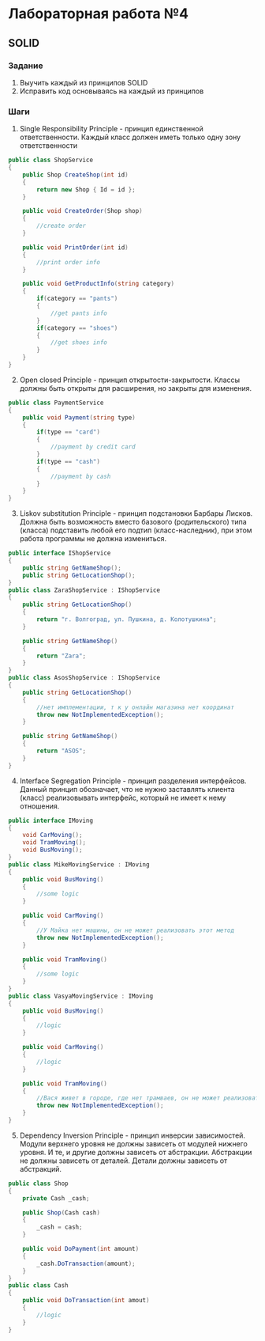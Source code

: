 # Лабораторная работа №4
## SOLID

### Задание
1. Выучить каждый из принципов SOLID
2. Исправить код основываясь на каждый из принципов

### Шаги
1. Single Responsibility Principle - принцип единственной ответственности. Каждый класс должен иметь только одну зону ответственности
```csharp
public class ShopService
{
    public Shop CreateShop(int id)
    {
        return new Shop { Id = id };
    }

    public void CreateOrder(Shop shop)
    {
        //create order
    }

    public void PrintOrder(int id)
    {
        //print order info
    }

    public void GetProductInfo(string category)
    {
        if(category == "pants")
        {
            //get pants info
        }
        if(category == "shoes")
        {
            //get shoes info
        }
    }
}
```

2. Open closed Principle - принцип открытости-закрытости. Классы должны быть открыты для расширения, но закрыты для изменения.
```csharp
public class PaymentService
{
    public void Payment(string type)
    {
        if(type == "card")
        {
            //payment by credit card
        }
        if(type == "cash")
        {
            //payment by cash
        }
    }
}
```

3. Liskov substitution Principle - принцип подстановки Барбары Лисков. Должна быть возможность вместо базового (родительского) типа (класса) подставить любой его подтип (класс-наследник), при этом работа программы не должна измениться.
```csharp
public interface IShopService
{
    public string GetNameShop();
    public string GetLocationShop();
}
public class ZaraShopService : IShopService
{
    public string GetLocationShop()
    {
        return "г. Волгоград, ул. Пушкина, д. Колотушкина";
    }

    public string GetNameShop()
    {
        return "Zara";
    }
}
public class AsosShopService : IShopService
{
    public string GetLocationShop()
    {
        //нет имплементации, т к у онлайн магазина нет координат
        throw new NotImplementedException();
    }

    public string GetNameShop()
    {
        return "ASOS";
    }
}
```

4. Interface Segregation Principle - принцип разделения интерфейсов. Данный принцип обозначает, 
 что не нужно заставлять клиента (класс) реализовывать интерфейс, который не имеет к нему отношения.
```csharp
public interface IMoving
{
    void CarMoving();
    void TramMoving();
    void BusMoving();
}
public class MikeMovingService : IMoving
{
    public void BusMoving()
    {
        //some logic
    }

    public void CarMoving()
    {
        //У Майка нет машины, он не может реализовать этот метод
        throw new NotImplementedException();
    }

    public void TramMoving()
    {
        //some logic
    }
}
public class VasyaMovingService : IMoving
{
    public void BusMoving()
    {
        //logic
    }

    public void CarMoving()
    {
        //logic
    }

    public void TramMoving()
    {
        //Вася живет в городе, где нет трамваев, он не может реализовать этот метод
        throw new NotImplementedException();
    }
}
```

5. Dependency Inversion Principle - принцип инверсии зависимостей. Модули верхнего уровня не должны зависеть от модулей нижнего уровня. И те, и другие должны зависеть от абстракции. Абстракции не должны зависеть от деталей. Детали должны зависеть от абстракций.
```csharp
public class Shop
{
    private Cash _cash;

    public Shop(Cash cash)
    {
        _cash = cash;
    }

    public void DoPayment(int amount)
    {
        _cash.DoTransaction(amount);
    }
}
public class Cash
{
    public void DoTransaction(int amout)
    {
        //logic
    }
}
```
